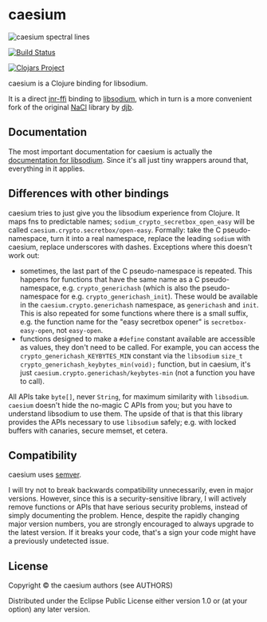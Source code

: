 # caesium

![caesium spectral lines](https://dl.dropboxusercontent.com/u/38476311/Logos/caesium.png)

[![Build Status](https://travis-ci.org/lvh/caesium.svg?branch=master)](https://travis-ci.org/lvh/caesium)

[![Clojars Project](http://clojars.org/caesium/latest-version.svg)](http://clojars.org/caesium)

caesium is a Clojure binding for libsodium.

It is a direct [jnr-ffi][jnr-ffi] binding to [libsodium][libsodium], which in
turn is a more convenient fork of the original [NaCl][nacl] library by
[djb][djb].

[jnr-ffi]: https://github.com/jnr/jnr-ffi
[nacl]: http://nacl.cr.yp.to/.
[djb]: http://cr.yp.to/djb.html
[libsodium]: https://github.com/jedisct1/libsodium

## Documentation

The most important documentation for caesium is actually the
[documentation for libsodium][libsodiumdocs]. Since it's all just tiny
wrappers around that, everything in it applies.

[libsodiumdocs]: http://doc.libsodium.org

## Differences with other bindings

caesium tries to just give you the libsodium experience from Clojure. It maps
fns to predictable names; `sodium_crypto_secretbox_open_easy` will be called
`caesium.crypto.secretbox/open-easy`. Formally: take the C pseudo-namespace,
turn it into a real namespace, replace the leading `sodium` with caesium,
replace underscores with dashes. Exceptions where this doesn't work out:

* sometimes, the last part of the C pseudo-namespace is repeated. This happens
  for functions that have the same name as a C pseudo-namespace,
  e.g. `crypto_generichash` (which is also the pseudo-namespace for
  e.g. `crypto_generichash_init`). These would be available in the
  `caesium.crypto.generichash` namespace, as `generichash` and `init`. This is
  also repeated for some functions where there is a small suffix, e.g. the
  function name for the "easy secretbox opener" is `secretbox-easy-open`, not
  `easy-open`.
* functions designed to make a `#define` constant available are accessible as
  values, they don't need to be called. For example, you can access the
  `crypto_generichash_KEYBYTES_MIN` constant via the `libsodium` `size_t
  crypto_generichash_keybytes_min(void);` function, but in caesium, it's just
  `caesium.crypto.generichash/keybytes-min` (not a function you have to call).

All APIs take `byte[]`, never `String`, for maximum similarity with
`libsodium`. `caesium` doesn't hide the no-magic C APIs from you; but you have
to understand libsodium to use them. The upside of that is that this library
provides the APIs necessary to use `libsodium` safely; e.g. with locked
buffers with canaries, secure memset, et cetera.

## Compatibility

caesium uses [semver](http://semver.org/).

I will try not to break backwards compatibility unnecessarily, even in
major versions. However, since this is a security-sensitive library, I
will actively remove functions or APIs that have serious security
problems, instead of simply documenting the problem. Hence, despite
the rapidly changing major version numbers, you are strongly
encouraged to always upgrade to the latest version. If it breaks your
code, that's a sign your code might have a previously undetected
issue.

## License

Copyright © the caesium authors (see AUTHORS)

Distributed under the Eclipse Public License either version 1.0 or (at
your option) any later version.
